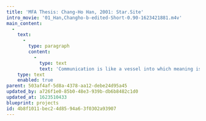 ```yaml
---
title: 'MFA Thesis: Chang-Ho Han, 2001: Star.Site'
intro_movie: '01_Han,Changho-b-edited-Short-0.90-1623421881.m4v'
main_content:
  -
    text:
      -
        type: paragraph
        content:
          -
            type: text
            text: 'Communication is like a vessel into which meaning is poured and from which meaning is derived. By the choices designers make (to pour into the vessel what is needed) these become the impulses to stimulate the consumer''s imagination. My investigation is about stars as the material for consumption in this vessel of communication. The star-shape figure exists everywhere and persistently as an active visible element that is part of our global language, a form of expression used throughout social history. This thesis explores the socio-cultural implications of the star, and it use. Through the reinterpretation of its socio-cultural values, the thesis also produces new practical applications by integrating it with different socio-cultural hierarchies.'
    type: text
    enabled: true
parent: 503af4af-5d8a-4378-aa12-debe24d95a45
updated_by: a726f1e0-85b0-48e3-939b-db6b8482c1d0
updated_at: 1623510433
blueprint: projects
id: 4b8f1011-bec2-4d85-94a6-3f0302a93907
---
```

